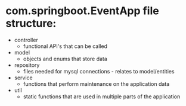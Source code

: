 # com.springboot.EventApp file structure:
- controller
  - functional API's that can be called
- model
  - objects and enums that store data
- repository
  - files needed for mysql connections - relates to model/entities
- service
  - functions that perform maintenance on the application data
- util
  - static functions that are used in multiple parts of the application